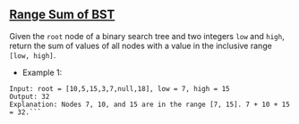 ## [Range Sum of BST](https://leetcode.com/problems/range-sum-of-bst/)

Given the `root` node of a binary search tree and two integers `low` and `high`, return the sum of values of all nodes with a value in the inclusive range `[low, high]`.


 


- Example 1:
```
Input: root = [10,5,15,3,7,null,18], low = 7, high = 15
Output: 32
Explanation: Nodes 7, 10, and 15 are in the range [7, 15]. 7 + 10 + 15 = 32.```
```
